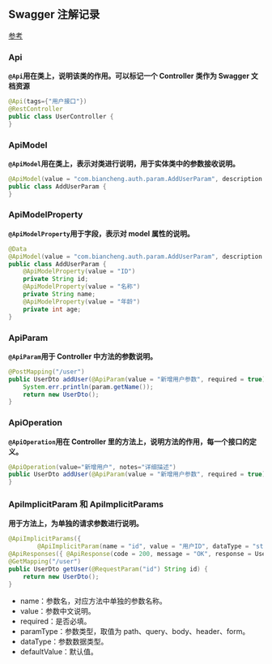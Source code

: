 ## Swagger 注解记录

[参考](https://blog.csdn.net/jiangyu1013/article/details/83107255)

### Api

**`@Api`用在类上，说明该类的作用。可以标记一个 Controller 类作为 Swagger 文档资源**

```java
@Api(tags={"用户接口"})
@RestController
public class UserController {
}
```

### ApiModel

**`@ApiModel`用在类上，表示对类进行说明，用于实体类中的参数接收说明。**

```java
@ApiModel(value = "com.biancheng.auth.param.AddUserParam", description = "新增用户参数")
public class AddUserParam {
}
```

### ApiModelProperty

**`@ApiModelProperty`用于字段，表示对 model 属性的说明。**

```java
@Data
@ApiModel(value = "com.biancheng.auth.param.AddUserParam", description = "新增用户参数")
public class AddUserParam {
    @ApiModelProperty(value = "ID")
    private String id;
    @ApiModelProperty(value = "名称")
    private String name;
    @ApiModelProperty(value = "年龄")
    private int age;
}
```

### ApiParam

**`@ApiParam`用于 Controller 中方法的参数说明。**

```java
@PostMapping("/user")
public UserDto addUser(@ApiParam(value = "新增用户参数", required = true) @RequestBody AddUserParam param) {
    System.err.println(param.getName());
    return new UserDto();
}
```

### ApiOperation

**`@ApiOperation`用在 Controller 里的方法上，说明方法的作用，每一个接口的定义。**

```java
@ApiOperation(value="新增用户", notes="详细描述")
public UserDto addUser(@ApiParam(value = "新增用户参数", required = true) @RequestBody AddUserParam param) {
}
```

### ApiImplicitParam 和 ApiImplicitParams

**用于方法上，为单独的请求参数进行说明。**

```java
@ApiImplicitParams({
        @ApiImplicitParam(name = "id", value = "用户ID", dataType = "string", paramType = "query", required = true, defaultValue = "1") })
@ApiResponses({ @ApiResponse(code = 200, message = "OK", response = UserDto.class) })
@GetMapping("/user")
public UserDto getUser(@RequestParam("id") String id) {
    return new UserDto();
}
```

- name：参数名，对应方法中单独的参数名称。
- value：参数中文说明。
- required：是否必填。
- paramType：参数类型，取值为 path、query、body、header、form。
- dataType：参数数据类型。
- defaultValue：默认值。